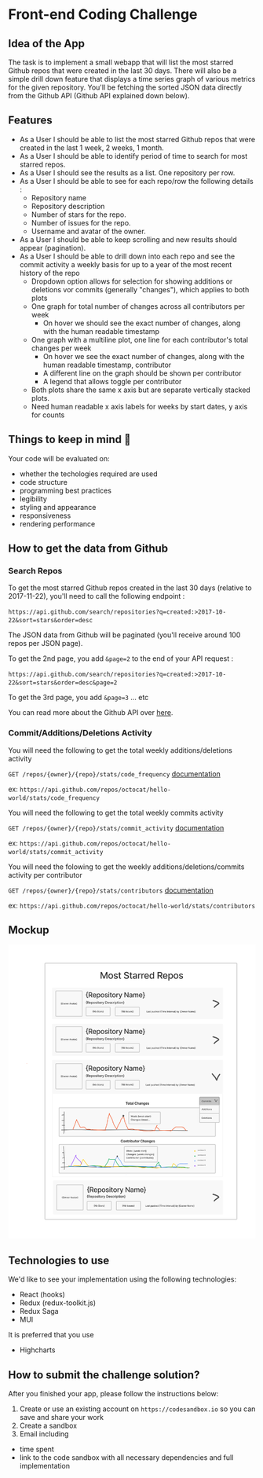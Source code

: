 # Front-end Coding Challenge

## Idea of the App 
The task is to implement a small webapp that will list the most starred Github repos that were created in the last 30 days.
There will also be a simple drill down feature that displays a time series graph of various metrics for the given repository.
You'll be fetching the sorted JSON data directly from the Github API (Github API explained down below). 

## Features
* As a User I should be able to list the most starred Github repos that were created in the last 1 week, 2 weeks, 1 month. 
* As a User I should be able to identify period of time to search for most starred repos.
* As a User I should see the results as a list. One repository per row. 
* As a User I should be able to see for each repo/row the following details :
  * Repository name
  * Repository description 
  * Number of stars for the repo. 
  * Number of issues for the repo.
  * Username and avatar of the owner. 
* As a User I should be able to keep scrolling and new results should appear (pagination).
* As a User I should be able to drill down into each repo and see the commit activity a weekly basis for up to a year of the most recent history of the repo
  * Dropdown option allows for selection for showing additions or deletions vor commits (generally "changes"), which applies to both plots
  * One graph for total number of changes across all contributors per week
    * On hover we should see the exact number of changes, along with the human readable timestamp
  * One graph with a multiline plot, one line for each contributor's total changes per week
    * On hover we see the exact number of changes, along with the human readable timestamp, contributor
    * A different line on the graph should be shown per contributor
    * A legend that allows toggle per contributor
  * Both plots share the same x axis but are separate vertically stacked plots.
  * Need human readable x axis labels for weeks by start dates, y axis for counts

## Things to keep in mind 🚨
Your code will be evaluated on:
- whether the techologies required are used
- code structure
- programming best practices
- legibility
- styling and appearance
- responsiveness
- rendering performance

## How to get the data from Github 
### Search Repos
To get the most starred Github repos created in the last 30 days (relative to 2017-11-22), you'll need to call the following endpoint : 

`https://api.github.com/search/repositories?q=created:>2017-10-22&sort=stars&order=desc`

The JSON data from Github will be paginated (you'll receive around 100 repos per JSON page). 

To get the 2nd page, you add `&page=2` to the end of your API request : 

`https://api.github.com/search/repositories?q=created:>2017-10-22&sort=stars&order=desc&page=2`

To get the 3rd page, you add `&page=3` ... etc

You can read more about the Github API over [here](https://developer.github.com/v3/search/#search-repositories
).

### Commit/Additions/Deletions Activity
You will need the following to get the total weekly additions/deletions activity

`GET /repos/{owner}/{repo}/stats/code_frequency` [documentation](https://docs.github.com/en/rest/reference/metrics#get-the-weekly-commit-activity)

ex: `https://api.github.com/repos/octocat/hello-world/stats/code_frequency`

You will need the following to get the total weekly commits activity

`GET /repos/{owner}/{repo}/stats/commit_activity` [documentation](https://docs.github.com/en/rest/reference/metrics#get-the-last-year-of-commit-activity)

ex: `https://api.github.com/repos/octocat/hello-world/stats/commit_activity`

You will need the folowing to get the weekly additions/deletions/commits activity per contributor

`GET /repos/{owner}/{repo}/stats/contributors` [documentation](https://docs.github.com/en/rest/reference/metrics#get-all-contributor-commit-activity)

ex: `https://api.github.com/repos/octocat/hello-world/stats/contributors`

## Mockup
![mockup](https://raw.githubusercontent.com/Stanley-Industrial-Services/fe-coding-challenge/development/FE_Coding_Challenge_Mockup.png)

## Technologies to use 
We'd like to see your implementation using the following technologies:
* React (hooks)
* Redux (redux-toolkit.js)
* Redux Saga
* MUI

It is preferred that you use
* Highcharts

## How to submit the challenge solution? 
After you finished your app, please follow the instructions below:

1. Create or use an existing account on `https://codesandbox.io` so you can save and share your work
2. Create a sandbox
3. Email including
- time spent
- link to the code sandbox with all necessary dependencies and full implementation